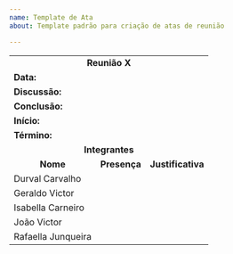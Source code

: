 ```yaml
---
name: Template de Ata
about: Template padrão para criação de atas de reunião

---
```


<table>
  <tr>
    <td colspan="9"><center><b>Reunião X</b></td>
  </tr>
  <tr>
    <td colspan="2"><b>Data: </b></td>
    <td colspan="7"></td>
  </tr>

  <tr>
    <td colspan="2"><b>Discussão:</b></td>
    <td colspan="7"></td>
  </tr>
  <tr>
    <td colspan="2"><b>Conclusão:</b></td>
    <td colspan="7"></td>
  </tr>

  <tr>
    <td colspan="2"><b>Início:</b></td>
    <td colspan="7"></td>
  </tr>
  <tr>
    <td colspan="2"><b>Término:</b></td>
    <td colspan="7"></td>
  </tr>

  <tr>
    <td colspan="9"><center><b>Integrantes</b></td>
  </tr>
  <tr>
    <td colspan="2"><b><center>Nome</b></td>
    <td colspan="1"><b><center>Presença</b></td>
    <td colspan="5"><b><center>Justificativa</b></td>
  </tr>
   <tr>
    <td colspan="2">Durval Carvalho</td>
    <td colspan="1"><center><b></b></td>
    <td colspan="5"></td>
  </tr>
  <tr>
    <td colspan="2">Geraldo Victor</td>
    <td colspan="1"><center><b></b></td>
    <td colspan="5"></td>
  </tr>
  <tr>
    <td colspan="2">Isabella Carneiro</td>
    <td colspan="1"><center><b></b></td>
    <td colspan="5"></td>
  </tr>
  <tr>
    <td colspan="2">João Victor</td>
    <td colspan="1"><center><b></b></td>
    <td colspan="5"></td>
  </tr>
  <tr>
    <td colspan="2">Rafaella Junqueira</td>
    <td colspan="1"><center><b></b></td>
    <td colspan="5"></td>
  </tr>
</table>

